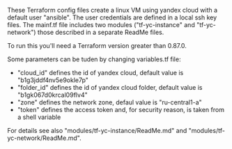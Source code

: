 These Terraform config files create a linux VM using yandex cloud with a default user "ansible". The user credentials are defined in a local ssh key files. The mainf.tf file includes two modules ("tf-yc-instance" and "tf-yc-network") those described in a separate ReadMe files.

To run this you'll need a Terraform version greater than 0.87.0.

Some parameters can be tuden by changing variables.tf file:

- "cloud_id" defines the id of yandex cloud, default value is "b1g3jddf4nv5e9okle7p"
- "folder_id" defines the id of yandex cloud folder, default value is "b1gk067d0krcal09flv4"
- "zone" defines the network zone, defaul value is "ru-central1-a"
- "token" defines the access token and, for security reason, is taken from a shell variable

For details see also "modules/tf-yc-instance/ReadMe.md" and "modules/tf-yc-network/ReadMe.md".
